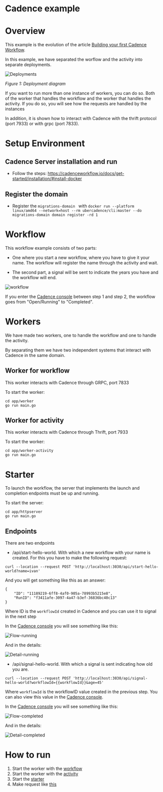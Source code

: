 # Cadence example

# Overview

This example is the evolution of the article [Building your first Cadence Workflow](https://medium.com/stashaway-engineering/building-your-first-cadence-workflow-e61a0b29785). 

In this example, we have separated the worflow and the activity into separate deployments.

![Deployments](./docs/deployment.png)

_Figure 1: Deployment diagram_


If you want to run more than one instance of workers, you can do so. Both of the worker that handles the workflow and the worker that handles the activity. If you do so, you will see how the requests are handled by the instances

In addition, it is shown how to interact with Cadence with the thrift protocol (port 7933) or with grpc (port 7833).

# Setup Environment

## Cadence Server installation and run
- Follow the steps: https://cadenceworkflow.io/docs/get-started/installation/#install-docker

## Register the domain
- Register the `migrations-domain ` with `docker run --platform linux/amd64 --network=host --rm ubercadence/cli:master --do migrations-domain domain register -rd 1`

# Workflow

This workflow example consists of two parts:

- One where you start a new workflow, where you have to give it your name. The workflow will register the name through the activity and wait.

- The second part, a signal will be sent to indicate the years you have and the workflow will end.

![workflow](./docs/workflow.png)

If you enter the [Cadence console](http://localhost:8088/) between step 1 and step 2, the workflow goes from "Open/Running" to "Completed".


# Workers
We have made two workers, one to handle the workflow and one to handle the activity.

By separating them we have two independent systems that interact with Cadence in the same domain.

## Worker for workflow
This worker interacts with Cadence through GRPC, port 7833

To start the worker:
```
cd app/worker
go run main.go
```

## Worker for activity
This worker interacts with Cadence through Thrift, port 7933

To start the worker:
```
cd app/worker-activity
go run main.go
```

# Starter
To launch the workflow, the server that implements the launch and completion endpoints must be up and running.

To start the server:
```
cd app/httpserver
go run main.go
```
## Endpoints

There are two endpoints
- /api/start-hello-world. With which a new workflow with your name is created. For this you have to make the following request:

```
curl --location --request POST 'http://localhost:3030/api/start-hello-world?name=ivan'
```
And you will get something like this as an answer:
```
{
    "ID": "11189219-6ff8-4af0-905a-78993b5215e8",
    "RunID": "f3411afe-3097-4a47-b3ef-36836bc40c13"
}
```
Where ID is the `workflowId` created in Cadence and you can use it to signal in the next step

In the [Cadence console](http://localhost:8088/) you will see something like this:

![Flow-running](./docs/flow-running.png)

And in the details:

![Detail-running](./docs/detail-running.png)

- /api/signal-hello-world. With which a signal is sent indicating how old you are.

```
curl --location --request POST 'http://localhost:3030/api/signal-hello-world?workflowId={{workflowId}}&age=45'
```
Where `workflowId` is the workflowID value created in the previous step. You can also view this value in the [Cadence console](http://localhost:8088/).

In the [Cadence console](http://localhost:8088/) you will see something like this:

![Flow-completed](./docs/flow-completed.png)

And in the details:

![Detail-completed](./docs/detail-completed.png)

# How to run
1. Start the worker with the [workflow](#worker-for-workflow)
2. Start the worker with the [activity](#worker-for-activity)
3. Start the [starter](#starter)
4. Make request like [this](#endpoints)
